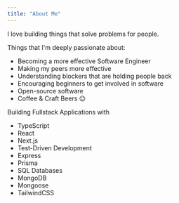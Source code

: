 ```yaml
---
title: "About Me"
---
```


I love building things that solve problems for people.

Things that I'm deeply passionate about:

- Becoming a more effective Software Engineer
- Making my peers more effective
- Understanding blockers that are holding people back
- Encouraging beginners to get involved in software
- Open-source software
- Coffee & Craft Beers 😉

Building Fullstack Applications with

- TypeScript
- React
- Next.js
- Test-Driven Development
- Express
- Prisma
- SQL Databases
- MongoDB
- Mongoose
- TailwindCSS
